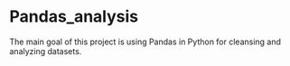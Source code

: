 # Pandas_analysis
The main goal of this project is using Pandas in Python for cleansing and analyzing datasets.
